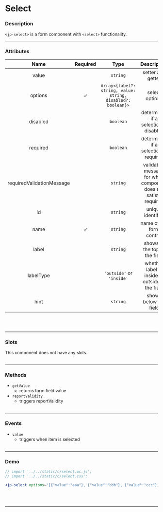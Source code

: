 <!-- import '../../static/c/select.wc.js';
import '../../static/c/select.css'; -->

# Select

### Description

`<jp-select>` is a form component with `<select>` functionality.
****

### Attributes

|         **Name**          | **Required** |                           **Type**                           |                         **Description**                         |
| :-----------------------: | :----------: | :----------------------------------------------------------: | :-------------------------------------------------------------: |
|           value           |              |                           `string`                           |                        setter and getter                        |
|          options          |      ✓       | `Array<{label?: string, value: string, disabled?: boolean}>` |                         select options                          |
|         disabled          |              |                          `boolean`                           |              determines if a selection is disabled              |
|         required          |              |                          `boolean`                           |              determines if a selection is required              |
| requiredValidationMessage |              |                           `string`                           | validation message for when component does not satisfy required |
|            id             |              |                           `string`                           |                        unique identifier                        |
|           name            |      ✓       |                           `string`                           |                    name of the form control                     |
|           label           |              |                           `string`                           |                  shows at the top of the field                  |
|         labelType         |              |                  `'outside'` or `'inside'`                   |         whether label is inside or outside of the field         |
|           hint            |              |                           `string`                           |                      shows below the field                      |
<br></br>
****

### Slots

This component does not have any slots.
<br></br>
****

### Methods

- `getValue`
  - returns form field value
- `reportValidity`
  - triggers reportValidity
<br></br>
****

### Events

- `value`
  - triggers when item is selected
<br></br>
****

### Demo

```jsx live
// import '../../static/c/select.wc.js';
// import '../../static/c/select.css';

<jp-select options='[{"value":"aaa"}, {"value":"bbb"}, {"value":"ccc"}]' label="Select"></jp-select>
```
<br></br>
****